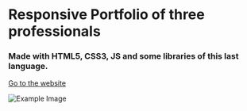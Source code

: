 # Responsive Portfolio of three professionals
### Made with HTML5, CSS3, JS and some libraries of this last language.

[Go to the website](https://aaronespasa.github.io/triple-portfolio/)

![Example Image](https://github.com/aaronespasa/triple-portfolio/blob/master/images/presentation-img.jpg)
